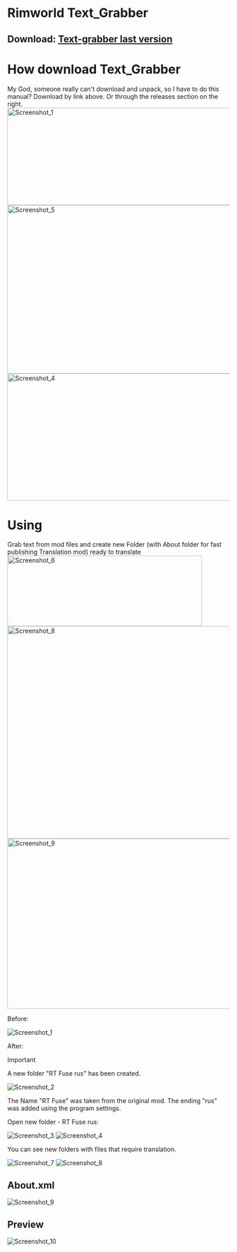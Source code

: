 # Rimworld Text_Grabber

## Download: [Text-grabber last version](https://github.com/kamikadza13/Text-grabber/releases/latest/download/Text_Grabber.zip)

# How download Text_Grabber 
My God, someone really can't download and unpack, so I have to do this manual?
Download by link above. Or through the releases section on the right.
<img width="928" height="221" alt="Screenshot_1" src="https://github.com/user-attachments/assets/b780bced-a2a6-40ee-a9bb-aa93c724200b" />
<img width="845" height="382" alt="Screenshot_5" src="https://github.com/user-attachments/assets/af6e2610-c526-4f70-9efd-64a663d9cda1" />
<img width="886" height="288" alt="Screenshot_4" src="https://github.com/user-attachments/assets/8ef6df30-a2af-4986-9c69-41a7217eb163" />




# Using
Grab text from mod files and create new Folder (with About folder for fast publishing Translation mod) ready to translate
<img width="441" height="160" alt="Screenshot_6" src="https://github.com/user-attachments/assets/355d2e95-2cae-4acc-af55-a5c06972d5f9" />
<img width="1130" height="482" alt="Screenshot_8" src="https://github.com/user-attachments/assets/325f8dec-e67b-48ab-930e-5a5dcba9baba" />
<img width="751" height="386" alt="Screenshot_9" src="https://github.com/user-attachments/assets/8b2cc94b-f6c7-47c7-8a19-bb465b041f80" />




Before:

![Screenshot_1](https://github.com/kamikadza13/Text-grabber/assets/57400507/42634cfc-448c-497e-b6ae-54d67135ccb7)

After:  
> [!IMPORTANT]
> A new folder "RT Fuse rus" has been created.

![Screenshot_2](https://github.com/kamikadza13/Text-grabber/assets/57400507/fdaf16e7-eac0-4267-8e38-932a51ae814c)

The Name "RT Fuse" was taken from the original mod.
The ending "rus" was added using the program settings.

Open new folder - RT Fuse rus:

![Screenshot_3](https://github.com/kamikadza13/Text-grabber/assets/57400507/d70be6c2-e904-4d29-9015-5a0a98d63b2c)
![Screenshot_4](https://github.com/kamikadza13/Text-grabber/assets/57400507/c211fe56-f2bc-427b-87e6-3c4c0ed2a456)

You can see new folders with files that require translation.

![Screenshot_7](https://github.com/kamikadza13/Text-grabber/assets/57400507/1f09399d-9bfa-433f-8a40-9cd87f5e45ba)
![Screenshot_8](https://github.com/kamikadza13/Text-grabber/assets/57400507/f29043a1-d69f-4d73-add9-31ee3ebf857a)

## About.xml

![Screenshot_9](https://github.com/kamikadza13/Text-grabber/assets/57400507/12b90ad2-1f65-457e-9182-82db543f568f)

## Preview

![Screenshot_10](https://github.com/kamikadza13/Text-grabber/assets/57400507/7623b896-a867-43d4-9045-eb7b29d0849f)
